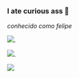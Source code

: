 ### I ate curious ass 💌

*conhecido como felipe*

 ![](https://media.tenor.com/mYCOe5m4pi0AAAAM/solo-leveling.gif).

![](https://media.tenor.com/R523PrjmJ_4AAAAM/spdegguk-cloudvmink.gif).

![](https://github.com/felipe-dos-santos-mendes/felipe-dos-santos-mendes/assets/143807567/1cac7aa5-7df8-4db0-adf4-fc224b3a3c6b)


